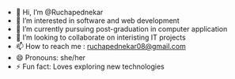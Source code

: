 - 👋 Hi, I’m @Ruchapednekar
- 👀 I’m interested in software and web development
- 🌱 I’m currently pursuing post-graduation in computer application
- 💞️ I’m looking to collaborate on interisting IT projects
- 📫 How to reach me : ruchapednekar08@gmail.com
- 😄 Pronouns: she/her
- ⚡ Fun fact: Loves exploring new technologies

<!---
Ruchapednekar/Ruchapednekar is a ✨ special ✨ repository because its `README.md` (this file) appears on your GitHub profile.
You can click the Preview link to take a look at your changes.
--->

